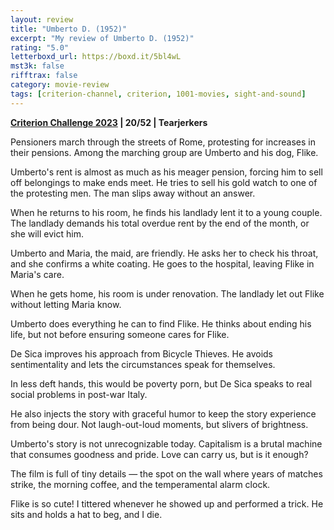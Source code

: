 ```yaml
---
layout: review
title: "Umberto D. (1952)"
excerpt: "My review of Umberto D. (1952)"
rating: "5.0"
letterboxd_url: https://boxd.it/5bl4wL
mst3k: false
rifftrax: false
category: movie-review
tags: [criterion-channel, criterion, 1001-movies, sight-and-sound]
---
```


<b><a href="https://boxd.it/pXW6q/detail" target="_blank" rel="noopener">Criterion Challenge 2023</a> | 20/52 | Tearjerkers</b>

Pensioners march through the streets of Rome, protesting for increases in their pensions. Among the marching group are Umberto and his dog, Flike.

Umberto's rent is almost as much as his meager pension, forcing him to sell off belongings to make ends meet. He tries to sell his gold watch to one of the protesting men. The man slips away without an answer.

When he returns to his room, he finds his landlady lent it to a young couple. The landlady demands his total overdue rent by the end of the month, or she will evict him.

Umberto and Maria, the maid, are friendly. He asks her to check his throat, and she confirms a white coating. He goes to the hospital, leaving Flike in Maria's care.

When he gets home, his room is under renovation. The landlady let out Flike without letting Maria know.

Umberto does everything he can to find Flike. He thinks about ending his life, but not before ensuring someone cares for Flike.

De Sica improves his approach from Bicycle Thieves. He avoids sentimentality and lets the circumstances speak for themselves.

In less deft hands, this would be poverty porn, but De Sica speaks to real social problems in post-war Italy.

He also injects the story with graceful humor to keep the story experience from being dour. Not laugh-out-loud moments, but slivers of brightness.

Umberto's story is not unrecognizable today. Capitalism is a brutal machine that consumes goodness and pride. Love can carry us, but is it enough?

The film is full of tiny details — the spot on the wall where years of matches strike, the morning coffee, and the temperamental alarm clock.

Flike is so cute! I tittered whenever he showed up and performed a trick. He sits and holds a hat to beg, and I die.
